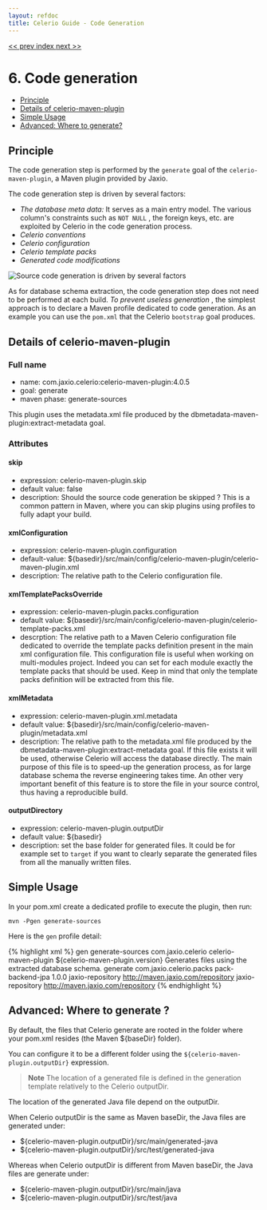 ```yaml
---
layout: refdoc
title: Celerio Guide - Code Generation
---
```

[ << prev ](extraction.html) [ index ](index.html) [ next >> ](delete-generated-files.html)

# 6. Code generation

* [Principle](#principle)
* [Details of celerio-maven-plugin](#details-of-celerio-maven-plugin)
* [Simple Usage](#simple-usage)
* [Advanced: Where to generate?](#advanced-where-to-generate-)

## Principle

The code generation step is performed by the `generate` goal of the `celerio-maven-plugin`, a Maven plugin
provided by Jaxio.

The code generation step is driven by several factors:

*   *The database meta data:* It serves as a main entry model. The
    various column's constraints such as `NOT NULL` , the foreign keys,
    etc. are exploited by Celerio in the code generation process.
*   *Celerio conventions*
*   *Celerio configuration*
*   *Celerio template packs*
*   *Generated code modifications*

![Source code generation is driven by several
factors](images/celerio-generation.png)

As for database schema extraction, the code generation step does not
need to be performed at each build. *To prevent useless generation* ,
the simplest approach is to declare a Maven profile dedicated to code
generation. As an example you can use the `pom.xml` that the Celerio
`bootstrap` goal produces.

## Details of celerio-maven-plugin

### Full name

* name: com.jaxio.celerio:celerio-maven-plugin:4.0.5
* goal: generate
* maven phase: generate-sources

This plugin uses the metadata.xml file produced by the dbmetadata-maven-plugin:extract-metadata goal.

### Attributes

#### skip
* expression: celerio-maven-plugin.skip
* default value: false
* description: Should the source code generation be skipped ? This is a common pattern in Maven, 
where you can skip plugins using profiles to fully adapt your build.

#### xmlConfiguration
* expression: celerio-maven-plugin.configuration
* default-value: ${basedir}/src/main/config/celerio-maven-plugin/celerio-maven-plugin.xml
* description: The relative path to the Celerio configuration file.

#### xmlTemplatePacksOverride
* expression: celerio-maven-plugin.packs.configuration
* default value: ${basedir}/src/main/config/celerio-maven-plugin/celerio-template-packs.xml
* descrption: The relative path to a Maven Celerio configuration file dedicated to override the template packs definition present in the main xml configuration file.
This configuration file is useful when working on multi-modules project. Indeed you can set for each module exactly the template packs that should be
used. Keep in mind that only the template packs definition will be extracted from this file.

#### xmlMetadata
* expression: celerio-maven-plugin.xml.metadata
* default value: ${basedir}/src/main/config/celerio-maven-plugin/metadata.xml
* description: The relative path to the metadata.xml file produced by the dbmetadata-maven-plugin:extract-metadata goal.
If this file exists it will be used, otherwise Celerio will access the database directly.
The main purpose of this file is to speed-up the generation process, as for large database schema the reverse engineering takes time. An other very
important benefit of this feature is to store the file in your source control, thus having a reproducible build.

#### outputDirectory
* expression: celerio-maven-plugin.outputDir
* default value: ${basedir}
* description: set the base folder for generated files. It could be for example set to `target` if you want to clearly separate the generated files 
from all the manually written files.

## Simple Usage

In your pom.xml create a dedicated profile to execute the plugin, then run:

	mvn -Pgen generate-sources

Here is the `gen` profile detail:

{% highlight xml %}
	<profile>
		<!-- ~~~~~~~~~~~~~~~~~~~~~~~~~~~~~~~ -->
		<!-- Generate the code using Celerio -->
		<!-- ~~~~~~~~~~~~~~~~~~~~~~~~~~~~~~~ -->
		<id>gen</id>
		<build>
			<defaultGoal>generate-sources</defaultGoal>
			<plugins>
				<plugin>
					<groupId>com.jaxio.celerio</groupId>
					<artifactId>celerio-maven-plugin</artifactId>
					<version>${celerio-maven-plugin.version}</version>
					<executions>
						<execution>
							<id>Generates files using the extracted database schema.</id>
							<goals>
								<goal>generate</goal>
							</goals>
						</execution>
					</executions>
					<dependencies>
						<dependency>
							<groupId>com.jaxio.celerio.packs</groupId>
							<artifactId>pack-backend-jpa</artifactId>
							<version>1.0.0</version>
						</dependency>
					</dependencies>
				</plugin>
			</plugins>
		</build>
		<repositories>
			<repository>
				<id>jaxio-repository</id>
				<url>http://maven.jaxio.com/repository</url>
			</repository>
		</repositories>
		<pluginRepositories>
			<pluginRepository>
				<id>jaxio-repository</id>
				<url>http://maven.jaxio.com/repository</url>
			</pluginRepository>
		</pluginRepositories>
	</profile>
{% endhighlight %}

## Advanced: Where to generate ?

By default, the files that Celerio generate are rooted in the folder where your pom.xml resides (the Maven ${baseDir} folder).

You can configure it to be a different folder using the `${celerio-maven-plugin.outputDir}` expression.

> **Note**
> The location of a generated file is defined in the generation template relatively to the Celerio outputDir.

The location of the generated Java file depend on the outputDir.

When Celerio outputDir is the same as Maven baseDir, the Java files are generated under:

* ${celerio-maven-plugin.outputDir}/src/main/generated-java
* ${celerio-maven-plugin.outputDir}/src/test/generated-java

Whereas when Celerio outputDir is different from Maven baseDir, the Java files are generate under:

* ${celerio-maven-plugin.outputDir}/src/main/java
* ${celerio-maven-plugin.outputDir}/src/test/java
